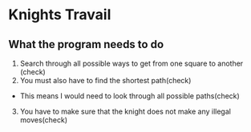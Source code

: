 # Knights Travail

## What the program needs to do

1. Search through all possible ways to get from one square to another (check)
2. You must also have to find the shortest path(check)
  - This means I would need to look through all possible paths(check)
3. You have to make sure that the knight does not make any illegal moves(check)
